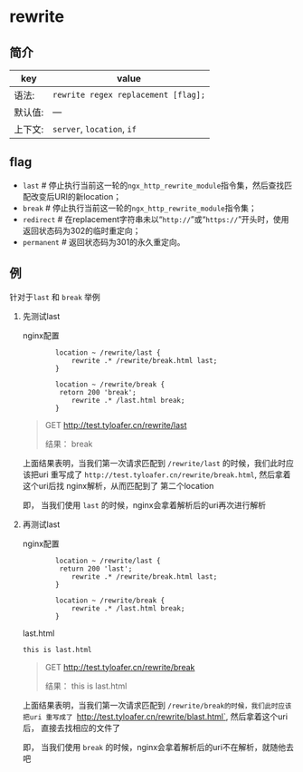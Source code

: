 # rewrite

## 简介

| key     | value                               |
| ------- | ----------------------------------- |
| 语法:   | `rewrite regex replacement [flag];` |
| 默认值: | —                                   |
| 上下文: | `server`, `location`, `if`          |

 ## flag

- `last`       # 停止执行当前这一轮的`ngx_http_rewrite_module`指令集，然后查找匹配改变后URI的新location；
- `break`      # 停止执行当前这一轮的`ngx_http_rewrite_module`指令集；
- `redirect`         # 在replacement字符串未以“`http://`”或“`https://`”开头时，使用返回状态码为302的临时重定向；
- `permanent`        # 返回状态码为301的永久重定向。



## 例

针对于`last` 和 `break` 举例

1. 先测试last

   nginx配置

   ~~~
           location ~ /rewrite/last {
               rewrite .* /rewrite/break.html last;
           }   
   
           location ~ /rewrite/break {
           	retorn 200 'break';
               rewrite .* /last.html break;
           } 
   ~~~

   > GET http://test.tyloafer.cn/rewrite/last
   >
   > 结果： break

   上面结果表明，当我们第一次请求匹配到 `/rewrite/last` 的时候，我们此时应该把uri 重写成了 `http://test.tyloafer.cn/rewrite/break.html`, 然后拿着这个uri后找 nginx解析，从而匹配到了 第二个location

   即， 当我们使用 `last` 的时候，nginx会拿着解析后的uri再次进行解析

2. 再测试last

   nginx配置

   ~~~shell
           location ~ /rewrite/last {
           	return 200 'last';
               rewrite .* /rewrite/break.html last;
           }   
   
           location ~ /rewrite/break {
               rewrite .* /last.html break;
           } 
   ~~~

   last.html

   ~~~html
   this is last.html
   ~~~

   > GET http://test.tyloafer.cn/rewrite/break
   >
   > 结果： this is last.html

   上面结果表明，当我们第一次请求匹配到 `/rewrite/break的时候，我们此时应该把uri 重写成了 `http://test.tyloafer.cn/rewrite/blast.html`, 然后拿着这个uri后， 直接去找相应的文件了

   即， 当我们使用 `break` 的时候，nginx会拿着解析后的uri不在解析，就随他去吧